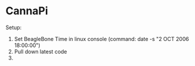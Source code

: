 CannaPi
=======

Setup:

1) Set BeagleBone Time in linux console (command: date -s "2 OCT 2006 18:00:00")
2) Pull down latest code
3)
